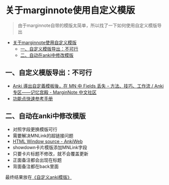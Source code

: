 # 关于marginnote使用自定义模版
> 由于marginnote自带的模版太简单，所以找了一下如何使用自定义模版导出
<!--ts-->
* [关于marginnote使用自定义模版](#关于marginnote使用自定义模版)
   * [一、自定义模版导出：不可行](#一自定义模版导出不可行)
   * [二、自动在anki中修改模版](#二自动在anki中修改模版)

<!-- Created by https://github.com/ekalinin/github-markdown-toc -->
<!-- Added by: runner, at: Sat Oct  1 15:32:58 UTC 2022 -->

<!--te-->
## 一、自定义模版导出：不可行
- [Anki 導出自定義模板後，在 MN 中 Fields 丢失 - 方法、技巧、工作流 / Anki专区——记忆宫殿 - MarginNote 中文社区](https://bbs.marginnote.cn/t/topic/17640)
- [功能点快速参考手册](https://manual.marginnote.cn/review/#anki%E5%8D%A1%E7%89%87%E7%BB%84%E5%AD%97%E6%AE%B5%E5%90%AB%E4%B9%89)
## 二、自动在anki中修改模版
- 对照字段更换模版可行
- 需要解决MNLink的超链接问题
- [HTML Window source - AnkiWeb](https://ankiweb.net/shared/info/1214415810)
- showdown卡片模版添加MNLink字段
- 只要卡片标题不修改，就不会覆盖更新
- 正面备注都会出现在标题
- 背面备注都在back里面

最终结果放在[《自定义anki模版》](../Anki_around/custom_md_template.md)